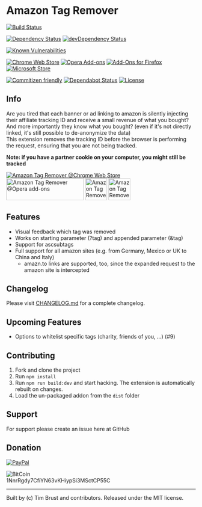 # Amazon Tag Remover

[![Build Status](https://travis-ci.org/timbru31/amazon-tag-remover.svg?branch=master)](https://travis-ci.org/timbru31/amazon-tag-remover)

[![Dependency Status](https://david-dm.org/timbru31/amazon-tag-remover.svg)](https://david-dm.org/timbru31/amazon-tag-remover)
[![devDependency Status](https://david-dm.org/timbru31/amazon-tag-remover/dev-status.svg)](https://david-dm.org/timbru31/amazon-tag-remover#info=devDependencies)

[![Known Vulnerabilities](https://snyk.io/test/github/timbru31/amazon-tag-remover/badge.svg)](https://snyk.io/test/github/timbru31/amazon-tag-remover)

[![Chrome Web Store](https://img.shields.io/chrome-web-store/v/mmajdhfdokfcaiadahjnffhbfjfkmcnc.svg)](https://chrome.google.com/webstore/detail/amazon-tag-remover/mmajdhfdokfcaiadahjnffhbfjfkmcnc)
[![Opera Add-ons](https://img.shields.io/badge/Opera%20Add--ons-v0.5.3-orange.svg)](https://addons.opera.com/extensions/details/amazon-tag-remover/)
[![Add-Ons for Firefox](https://img.shields.io/amo/v/amazon-tag-remover.svg)](https://addons.mozilla.org/firefox/addon/amazon-tag-remover/)
[![Microsoft Store](https://img.shields.io/badge/Microsoft%20Store-v0.7.2.0-orange.svg)](https://www.microsoft.com/store/apps/9NVBVZB6QH92)

[![Commitizen friendly](https://img.shields.io/badge/commitizen-friendly-brightgreen.svg)](http://commitizen.github.io/cz-cli/)
[![Dependabot Status](https://api.dependabot.com/badges/status?host=github&repo=timbru31/amazon-tag-remover)](https://dependabot.com)
[![License](https://img.shields.io/badge/License-MIT-blue.svg)](LICENSE.md)

## Info

Are you tired that each banner or ad linking to amazon is silently injecting their affiliate tracking ID and receive a small revenue of what you bought? And more importantly they know what you bought? (even if it's not directly linked, it's still possible to de-anonymize the data)  
This extension removes the tracking ID before the browser is performing the request, ensuring that you are not being tracked.

**Note: if you have a partner cookie on your computer, you might still be tracked**

[![Amazon Tag Remover @Chrome Web Store](https://developer.chrome.com/webstore/images/ChromeWebStore_Badge_v2_206x58.png 'Amazon Tag Remover @Chrome Web Store')](https://chrome.google.com/webstore/detail/amazon-tag-remover/mmajdhfdokfcaiadahjnffhbfjfkmcnc)
[<img alt="Amazon Tag Remover @Opera add-ons" src="https://dev.opera.com/extensions/branding-guidelines/addons_206x58_en@2x.png" height="58" width="206">](https://addons.opera.com/extensions/details/amazon-tag-remover/)
[<img alt="Amazon Tag Remover @Add-Ons for Firefox" src="https://addons.cdn.mozilla.net/static/img/addons-buttons/AMO-button_1.png" height="58">](https://addons.mozilla.org/firefox/addon/amazon-tag-remover/)
[<img alt="Amazon Tag Remover @Microsoft Store" src="https://assets.windowsphone.com/85864462-9c82-451e-9355-a3d5f874397a/English_get-it-from-MS_InvariantCulture_Default.png" height="58">](https://www.microsoft.com/store/apps/9NVBVZB6QH92)

## Features

-   Visual feedback which tag was removed
-   Works on starting parameter (?tag) and appended parameter (&tag)
-   Support for ascsubtags
-   Full support for all amazon sites (e.g. from Germany, Mexico or UK to China and Italy)
    -   amazn.to links are supported, too, since the expanded request to the amazon site is intercepted

## Changelog

Please visit [CHANGELOG.md](CHANGELOG.md) for a complete changelog.

## Upcoming Features

-   Options to whitelist specific tags (charity, friends of you, ...) (#9)

## Contributing

1. Fork and clone the project
2. Run `npm install`
3. Run `npm run build:dev` and start hacking. The extension is automatically rebuilt on changes.
4. Load the un-packaged addon from the `dist` folder

## Support

For support please create an issue here at GitHub

## Donation

[![PayPal](https://www.paypalobjects.com/en_US/i/btn/btn_donateCC_LG.gif 'Donation via PayPal')](https://www.paypal.com/cgi-bin/webscr?cmd=_s-xclick&hosted_button_id=T9TEV7Q88B9M2)

![BitCoin](https://dustplanet.de/wp-content/uploads/2015/01/bitcoin-logo-plain.png 'Donation via BitCoins')  
1NnrRgdy7CfiYN63vKHiypSi3MSctCP55C

---

Built by (c) Tim Brust and contributors. Released under the MIT license.
